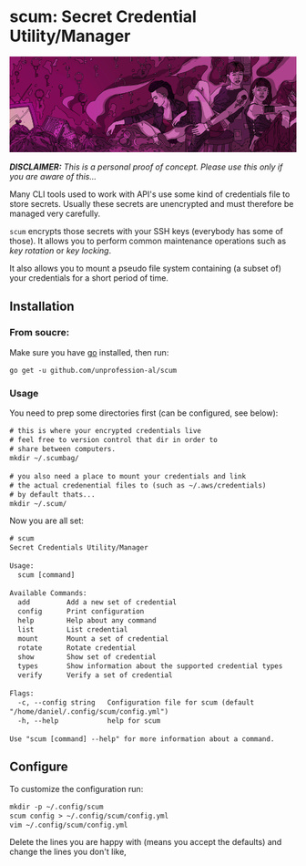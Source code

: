 # scum: Secret Credential Utility/Manager

![scum](./scum.png "scum")

___DISCLAIMER:__ This is a personal proof of concept. Please use this only if you are aware of this..._

Many CLI tools used to work with API's use some kind of credentials file to store secrets. Usually these secrets are unencrypted
and must therefore be managed very carefully.

`scum` encrypts those secrets with your SSH keys (everybody has some of those). It allows you to perform common maintenance
operations such as _key rotation_ or _key locking_.

It also allows you to mount a pseudo file system containing (a subset of) your credentials for a short period of time.

## Installation

### From soucre: 

Make sure you have [go](https://golang.org/doc/install) installed, then run:

```
go get -u github.com/unprofession-al/scum
```

### Usage

You need to prep some directories first (can be configured, see below):

```
# this is where your encrypted credentials live
# feel free to version control that dir in order to
# share between computers.
mkdir ~/.scumbag/ 

# you also need a place to mount your credentials and link
# the actual credenential files to (such as ~/.aws/credentials)
# by default thats...
mkdir ~/.scum/
```

Now you are all set:

```
# scum
Secret Credentials Utility/Manager

Usage:
  scum [command]

Available Commands:
  add         Add a new set of credential
  config      Print configuration
  help        Help about any command
  list        List credential
  mount       Mount a set of credential
  rotate      Rotate credential
  show        Show set of credential
  types       Show information about the supported credential types
  verify      Verify a set of credential

Flags:
  -c, --config string   Configuration file for scum (default "/home/daniel/.config/scum/config.yml")
  -h, --help            help for scum

Use "scum [command] --help" for more information about a command.
```

## Configure

To customize the configuration run:

```
mkdir -p ~/.config/scum
scum config > ~/.config/scum/config.yml
vim ~/.config/scum/config.yml
```

Delete the lines you are happy with (means you accept the defaults) and change the lines you don't like,

